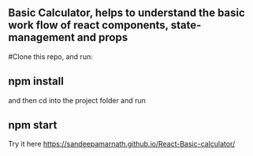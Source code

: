 
## Basic Calculator, helps to understand the basic work flow of react components, state-management and props

#Clone this repo, and run:

## npm install

and then cd into the project folder and run

## npm start


Try it here
https://sandeepamarnath.github.io/React-Basic-calculator/
